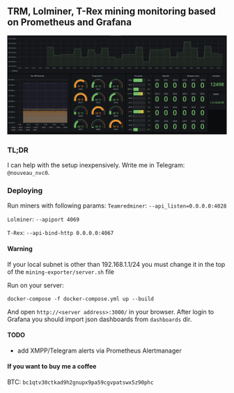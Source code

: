 ## TRM, Lolminer, T-Rex mining monitoring based on Prometheus and Grafana
![](screenshot.png)
### TL;DR
I can help with the setup inexpensively. Write me in Telegram: `@nouveau_nvc0`.
### Deploying
Run miners with following params:
`Teamredminer`: `--api_listen=0.0.0.0:4028`

`Lolminer`: `--apiport 4069`

`T-Rex`: `--api-bind-http 0.0.0.0:4067`

#### Warning
If your local subnet is other than 192.168.1.1/24 you must change it in the top of the `mining-exporter/server.sh` file 

Run on your server:
```
docker-compose -f docker-compose.yml up --build
```
And open `http://<server address>:3000/` in your browser.
After login to Grafana you should import json dashboards from `dashboards` dir.

#### TODO
- add XMPP/Telegram alerts via Prometheus Alertmanager

#### If you want to buy me a coffee
BTC: `bc1qtv30ctkad9h2gnupx9pa59cgvpatswx5z90phc`

